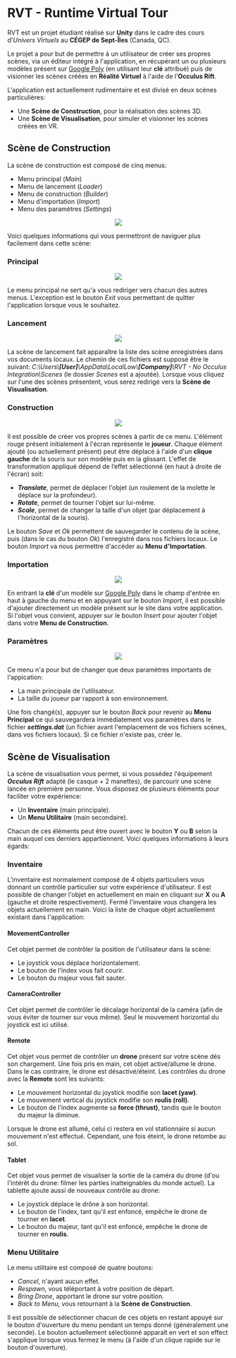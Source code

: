 # RVT - Runtime Virtual Tour

RVT est un projet étudiant réalisé sur **Unity** dans le cadre des cours d'*Univers Virtuels* au **CÉGEP de Sept-Îles** (Canada, QC).

Le projet a pour but de permettre à un utilisateur de créer ses propres scènes, via un éditeur intégré à l'application, en récupérant un ou plusieurs modèles présent sur [Google Poly]([https://poly.google.com/](https://poly.google.com/)) (en utilisant leur **clé** attribué) puis de visionner les scènes créées en **Réalité Virtuel** à l'aide de l'**Occulus Rift**.

L'application est actuellement rudimentaire et est divisé en deux scènes particulières:
* Une **Scène de Construction**, pour la réalisation des scènes 3D.
* Une **Scène de Visualisation**, pour simuler et visionner les scènes créées en VR.

## Scène de Construction

La scène de construction est composé de cinq menus:
* Menu principal (*Main*)
* Menu de lancement (*Loader*)
* Menu de construction (*Builder*)
* Menu d'importation (*Import*)
* Menu des paramètres (*Settings*)

<p align="center">
	<img src="/Images/Construction/menuOrga.png" />
</p>

Voici quelques informations qui vous permettront de naviguer plus facilement dans cette scène:

### Principal

<p align="center">
	<img src="/Images/Construction/mainMenu.png" />
</p>

Le menu principal ne sert qu'a vous rediriger vers chacun des autres menus.
L'exception est le bouton *Exit* vous permettant de quitter l'application lorsque vous le souhaitez.

### Lancement

<p align="center">
	<img src="/Images/Construction/loaderMenu.png" />
</p>

La scène de lancement fait apparaître la liste des scène enregistrées dans vos documents locaux.
Le chemin de ces fichiers est supposé être le suivant: *C:\Users\\**[User]**\AppData\LocalLow\\**[Company]**\RVT - No Occulus Integration\Scenes* (le dossier *Scenes* est a ajoutée).
Lorsque vous cliquez sur l'une des scènes présentent, vous serez redirigé vers la **Scène de Visualisation**.

### Construction

<p align="center">
	<img src="/Images/Construction/builderMenu.png" />
</p>

Il est possible de créer vos propres scènes à partir de ce menu.
L'élément rouge présent initialement à l'écran représente le **joueur**.
Chaque élément ajouté (ou actuellement présent) peut être déplacé à l'aide d'un **clique gauche** de la souris sur son modèle puis en la glissant.
L'effet de transformation appliqué dépend de l’effet sélectionné (en haut à droite de l'écran) soit:
* **_Translate_**, permet de déplacer l'objet (un roulement de la molette le déplace sur la profondeur).
* **_Rotate_**, permet de tourner l'objet sur lui-même.
* **_Scale_**, permet de changer la taille d'un objet (par déplacement à l'horizontal de la souris).

Le bouton *Save* et *Ok* permettent de sauvegarder le contenu de la scène, puis (dans le cas du bouton *Ok*) l'enregistré dans nos fichiers locaux.
Le bouton *Import* va nous permettre d'accéder au **Menu d'Importation**.

### Importation

<p align="center">
	<img src="/Images/Construction/importMenu.png" />
</p>

En entrant la **clé** d'un modèle sur [Google Poly]([https://poly.google.com/](https://poly.google.com/)) dans le champ d'entrée en haut à gauche du menu et en appuyant sur le bouton *Import*, il est possible d'ajouter directement un modèle présent sur le site dans votre application.
Si l'objet vous convient, appuyer sur le bouton *Insert* pour ajouter l'objet dans votre **Menu de Construction**.

### Paramètres

<p align="center">
	<img src="/Images/Construction/settingsMenu.png" />
</p>

Ce menu n'a pour but de changer que deux paramètres importants de l'appication:
* La main principale de l'utilisateur.
* La taille du joueur par rapport à son environnement.

Une fois changé(s), appuyer sur le bouton *Back* pour revenir au **Menu Principal** ce qui sauvegardera immédiatement vos paramètres dans le fichier **_settings.dat_** (un fichier avant l'emplacement de vos fichiers scènes, dans vos fichiers locaux). Si ce fichier n'existe pas, créer le.

## Scène de Visualisation

La scène de visualisation vous permet, si vous possédez l'équipement **_Occulus Rift_** adapté (le casque + 2 manettes), de parcourir une scène lancée en première personne.
Vous disposez de plusieurs éléments pour faciliter votre expérience:
* Un **Inventaire** (main principale).
* Un **Menu Utilitaire** (main secondaire).

Chacun de ces éléments peut être ouvert avec le bouton **Y** ou **B** selon la main auquel ces derniers appartiennent.
Voici quelques informations à leurs égards:

### Inventaire

L'inventaire est normalement composé de 4 objets particuliers vous donnant un contrôle particulier sur votre expérience d'utilisateur.
Il est possible de changer l'objet en actuellement en main en cliquant sur **X** ou **A** (gauche et droite respectivement).
Fermé l'inventaire vous changera les objets actuellement en main.
Voici la liste de chaque objet actuellement existant dans l'application:

#### MovementController

Cet objet permet de contrôler la position de l'utilisateur dans la scène:
* Le joystick vous déplace horizontalement.
* Le bouton de l'index vous fait courir.
* Le bouton du majeur vous fait sauter.

#### CameraController

Cet objet permet de contrôler le décalage horizontal de la caméra (afin de vous éviter de tourner sur vous même).
Seul le mouvement horizontal du joystick est ici utilisé.

#### Remote

Cet objet vous permet de contrôler un **drone** présent sur votre scène dés son chargement.
Une fois pris en main, cet objet active/allume le drone. Dans le cas contraire, le drone est désactivé/éteint.
Les contrôles du drone avec la **Remote** sont les suivants:
* Le mouvement horizontal du joystick modifie son **lacet (yaw)**.
* Le mouvement vertical du joystick modifie son **roulis (roll)**.
* Le bouton de l'index augmente sa **force (thrust)**, tandis que le bouton du majeur la diminue.

Lorsque le drone est allumé, celui ci restera en vol stationnaire si aucun mouvement n'est effectué. Cependant, une fois éteint, le drone retombe au sol.

#### Tablet

Cet objet vous permet de visualiser la sortie de la caméra du drone (d'ou l'intérêt du drone: filmer les parties inatteignables du monde actuel).
La tablette ajoute aussi de nouveaux contrôle au drone:
* Le joystick déplace le drône à son horizontal.
* Le bouton de l'index, tant qu'il est enfoncé, empêche le drone de tourner en **lacet**.
* Le bouton du majeur, tant qu'il est enfoncé, empêche le drone de tourner en **roulis**.

### Menu Utilitaire

Le menu utilitaire est composé de quatre boutons:
* *Cancel*, n'ayant aucun effet.
* *Respawn*, vous téléportant à votre position de départ.
* *Bring Drone*, apportant le drone sur votre position.
* *Back to Menu*, vous retournant à la **Scène de Construction**.

Il est possible de sélectionner chacun de ces objets en restant appuyé sur le bouton d'ouverture du menu pendant un temps donné (généralement une seconde).
Le bouton actuellement sélectionné apparaît en vert et son effect s'applique lorsque vous fermez le menu (à l'aide d'un clique rapide sur le bouton d'ouverture).